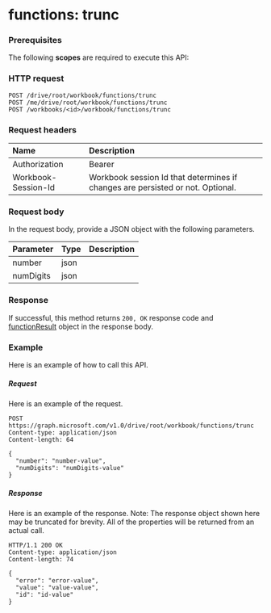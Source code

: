 # functions: trunc


### Prerequisites
The following **scopes** are required to execute this API: 
### HTTP request
<!-- { "blockType": "ignored" } -->
```http
POST /drive/root/workbook/functions/trunc
POST /me/drive/root/workbook/functions/trunc
POST /workbooks/<id>/workbook/functions/trunc

```
### Request headers
| Name       | Description|
|:---------------|:----------|
| Authorization  | Bearer <code>|
| Workbook-Session-Id  | Workbook session Id that determines if changes are persisted or not. Optional.|

### Request body
In the request body, provide a JSON object with the following parameters.

| Parameter	   | Type	|Description|
|:---------------|:--------|:----------|
|number|json||
|numDigits|json||

### Response
If successful, this method returns `200, OK` response code and [functionResult](../resources/functionresult.md) object in the response body.

### Example
Here is an example of how to call this API.
##### Request
Here is an example of the request.
<!-- {
  "blockType": "request",
  "name": "functions_trunc"
}-->
```http
POST https://graph.microsoft.com/v1.0/drive/root/workbook/functions/trunc
Content-type: application/json
Content-length: 64

{
  "number": "number-value",
  "numDigits": "numDigits-value"
}
```

##### Response
Here is an example of the response. Note: The response object shown here may be truncated for brevity. All of the properties will be returned from an actual call.
<!-- {
  "blockType": "response",
  "truncated": true,
  "@odata.type": "microsoft.graph.functionResult"
} -->
```http
HTTP/1.1 200 OK
Content-type: application/json
Content-length: 74

{
  "error": "error-value",
  "value": "value-value",
  "id": "id-value"
}
```

<!-- uuid: 8fcb5dbc-d5aa-4681-8e31-b001d5168d79
2015-10-25 14:57:30 UTC -->
<!-- {
  "type": "#page.annotation",
  "description": "functions: trunc",
  "keywords": "",
  "section": "documentation",
  "tocPath": ""
}-->